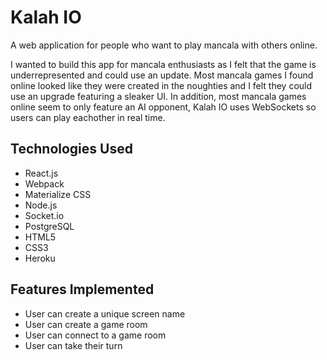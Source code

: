 # Kalah IO

A web application for people who want to play mancala with others online.

I wanted to build this app for mancala enthusiasts as I felt that the game is underrepresented
and could use an update. Most mancala games I found online looked like they were
created in the noughties and I felt they could use an upgrade featuring a sleaker UI.
In addition, most mancala games online seem to only feature an AI opponent, Kalah IO
uses WebSockets so users can play eachother in real time.

## Technologies Used

- React.js
- Webpack
- Materialize CSS
- Node.js
- Socket.io
- PostgreSQL
- HTML5
- CSS3
- Heroku

## Features Implemented

- User can create a unique screen name
- User can create a game room
- User can connect to a game room
- User can take their turn

